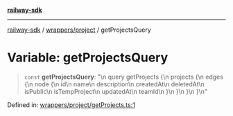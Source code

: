[**railway-sdk**](../../../README.md)

***

[railway-sdk](../../../README.md) / [wrappers/project](../README.md) / getProjectsQuery

# Variable: getProjectsQuery

> `const` **getProjectsQuery**: "\n  query getProjects \{\n    projects \{\n      edges \{\n        node \{\n          id\n          name\n          description\n          createdAt\n          deletedAt\n          isPublic\n          isTempProject\n          updatedAt\n          teamId\n        \}\n      \}\n    \}\n  \}\n"

Defined in: [wrappers/project/getProjects.ts:1](https://github.com/kadumedim/sdk/blob/d9e2a4df04524ab5dba6afa11a8d3d1d683a52ff/src/wrappers/project/getProjects.ts#L1)
